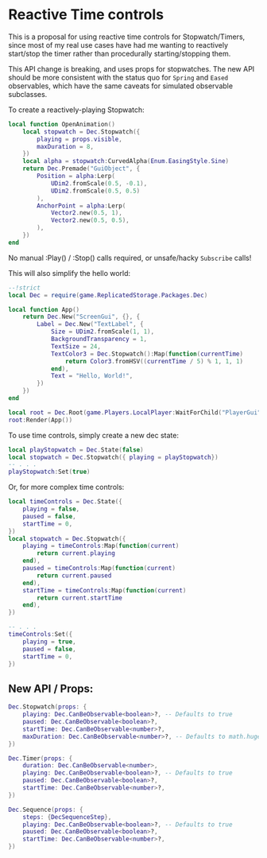 # Reactive Time controls

This is a proposal for using reactive time controls for Stopwatch/Timers, since
most of my real use cases have had me wanting to reactively start/stop the timer
rather than procedurally starting/stopping them.

This API change is breaking, and uses props for stopwatches. The new API should
be more consistent with the status quo for `Spring` and `Eased` observables,
which have the same caveats for simulated observable subclasses.

To create a reactively-playing Stopwatch:
```lua
local function OpenAnimation()
    local stopwatch = Dec.Stopwatch({
        playing = props.visible,
        maxDuration = 8,
    })
    local alpha = stopwatch:CurvedAlpha(Enum.EasingStyle.Sine)
    return Dec.Premade("GuiObject", {
        Position = alpha:Lerp(
            UDim2.fromScale(0.5, -0.1),
            UDim2.fromScale(0.5, 0.5)
        ),
        AnchorPoint = alpha:Lerp(
            Vector2.new(0.5, 1),
            Vector2.new(0.5, 0.5),
        ),
    })
end
```

No manual :Play() / :Stop() calls required, or unsafe/hacky `Subscribe` calls!

This will also simplify the hello world:

```lua
--!strict
local Dec = require(game.ReplicatedStorage.Packages.Dec)

local function App()
    return Dec.New("ScreenGui", {}, {
        Label = Dec.New("TextLabel", {
            Size = UDim2.fromScale(1, 1),
            BackgroundTransparency = 1,
            TextSize = 24,
            TextColor3 = Dec.Stopwatch():Map(function(currentTime)
                return Color3.fromHSV((currentTime / 5) % 1, 1, 1)
            end),
            Text = "Hello, World!",
        })
    })
end

local root = Dec.Root(game.Players.LocalPlayer:WaitForChild("PlayerGui"))
root:Render(App())
```

To use time controls, simply create a new dec state:

```lua
local playStopwatch = Dec.State(false)
local stopwatch = Dec.Stopwatch({ playing = playStopwatch})
-- . . .
playStopwatch:Set(true)
```

Or, for more complex time controls:
```lua
local timeControls = Dec.State({
    playing = false,
    paused = false,
    startTime = 0,
})
local stopwatch = Dec.Stopwatch({
    playing = timeControls:Map(function(current)
        return current.playing
    end),
    paused = timeControls:Map(function(current)
        return current.paused
    end),
    startTime = timeControls:Map(function(current)
        return current.startTime
    end),
})

-- . . .
timeControls:Set({
    playing = true,
    paused = false,
    startTime = 0,
})
```

## New API / Props:

```lua
Dec.Stopwatch(props: {
    playing: Dec.CanBeObservable<boolean>?, -- Defaults to true
    paused: Dec.CanBeObservable<boolean>?,
    startTime: Dec.CanBeObservable<number>?,
    maxDuration: Dec.CanBeObservable<number>?, -- Defaults to math.huge
})
```

```lua
Dec.Timer(props: {
    duration: Dec.CanBeObservable<number>,
    playing: Dec.CanBeObservable<boolean>?, -- Defaults to true
    paused: Dec.CanBeObservable<boolean>?,
    startTime: Dec.CanBeObservable<number>?,
})
```

```lua
Dec.Sequence(props: {
    steps: {DecSequenceStep},
    playing: Dec.CanBeObservable<boolean>?, -- Defaults to true
    paused: Dec.CanBeObservable<boolean>?,
    startTime: Dec.CanBeObservable<number>?,
})
```